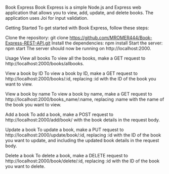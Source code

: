 Book Express Book Express is a simple Node.js and Express web application that allows you to view, add, update, and delete books. The application uses Joi for input validation.

Getting Started To get started with Book Express, follow these steps:

Clone the repository: git clone https://github.com/MROMER444/Book-Express-REST-API.git Install the dependencies: npm install Start the server: npm start The server should now be running on http://localhost:2000.

Usage View all books To view all the books, make a GET request to http://localhost:2000/books/allbooks.

View a book by ID To view a book by ID, make a GET request to http://localhost:2000/books/:id, replacing :id with the ID of the book you want to view.

View a book by name To view a book by name, make a GET request to http://localhost:2000/books_name/:name, replacing :name with the name of the book you want to view.

Add a book To add a book, make a POST request to http://localhost:2000/add/book/ with the book details in the request body.

Update a book To update a book, make a PUT request to http://localhost:2000/update/book/:id, replacing :id with the ID of the book you want to update, and including the updated book details in the request body.

Delete a book To delete a book, make a DELETE request to http://localhost:2000/book/delete/:id, replacing :id with the ID of the book you want to delete.
